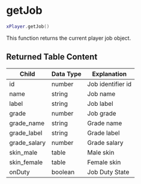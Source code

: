 # getJob

```lua
xPlayer.getJob()
```

This function returns the current player job object.

## Returned Table Content

| Child        | Data Type | Explanation       |
| ------------ | --------- | ----------------- |
| id           | number    | Job identifier id |
| name         | string    | Job name          |
| label        | string    | Job label         |
| grade        | number    | Job grade         |
| grade_name   | string    | Grade name        |
| grade_label  | string    | Grade label       |
| grade_salary | number    | Grade salary      |
| skin_male    | table     | Male skin         |
| skin_female  | table     | Female skin       |
| onDuty       | boolean   | Job Duty State    |